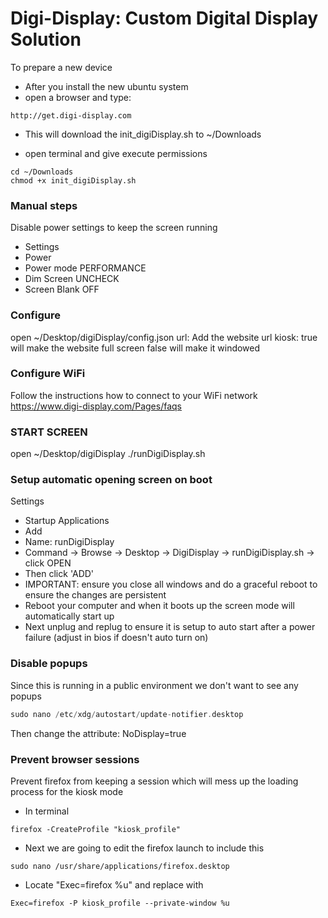 # Digi-Display: Custom Digital Display Solution

To prepare a new device
- After you install the new ubuntu system
- open a browser and type:
```
http://get.digi-display.com
```
- This will download the init_digiDisplay.sh to ~/Downloads

- open terminal and give execute permissions
```angular2html
cd ~/Downloads
chmod +x init_digiDisplay.sh
```

### Manual steps
Disable power settings to keep the screen running
- Settings
- Power
- Power mode PERFORMANCE
- Dim Screen UNCHECK
- Screen Blank OFF

### Configure
open ~/Desktop/digiDisplay/config.json
url: Add the website url
kiosk: true will make the website full screen false will make it windowed

### Configure WiFi
Follow the instructions how to connect to your WiFi network 
https://www.digi-display.com/Pages/faqs

### START SCREEN
open ~/Desktop/digiDisplay
./runDigiDisplay.sh

### Setup automatic opening screen on boot
Settings
- Startup Applications
- Add
- Name: runDigiDisplay
- Command -> Browse -> Desktop -> DigiDisplay -> runDigiDisplay.sh -> click OPEN
- Then click 'ADD'
- IMPORTANT: ensure you close all windows and do a graceful reboot to ensure the changes are persistent
- Reboot your computer and when it boots up the screen mode will automatically start up 
- Next unplug and replug to ensure it is setup to auto start after a power failure (adjust in bios if doesn't auto turn on)

### Disable popups
Since this is running in a public environment we don't want to see any popups
```php
sudo nano /etc/xdg/autostart/update-notifier.desktop
```
Then change the attribute: NoDisplay=true


### Prevent browser sessions
Prevent firefox from keeping a session which will mess up the loading process for the kiosk mode
- In terminal 
```shell
firefox -CreateProfile "kiosk_profile"
```
- Next we are going to edit the firefox launch to include this
```shell
sudo nano /usr/share/applications/firefox.desktop
```
- Locate "Exec=firefox %u" and replace with
```shell
Exec=firefox -P kiosk_profile --private-window %u
```